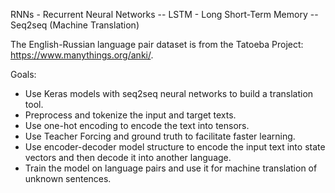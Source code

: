 RNNs - Recurrent Neural Networks -- LSTM - Long Short-Term Memory -- Seq2seq (Machine Translation)

The English-Russian language pair dataset is from the Tatoeba Project: https://www.manythings.org/anki/.

Goals:
- Use Keras models with seq2seq neural networks to build a translation tool.
- Preprocess and tokenize the input and target texts.
- Use one-hot encoding to encode the text into tensors.
- Use Teacher Forcing and ground truth to facilitate faster learning.
- Use encoder-decoder model structure to encode the input text into state vectors and then decode it into another language.
- Train the model on language pairs and use it for machine translation of unknown sentences.

